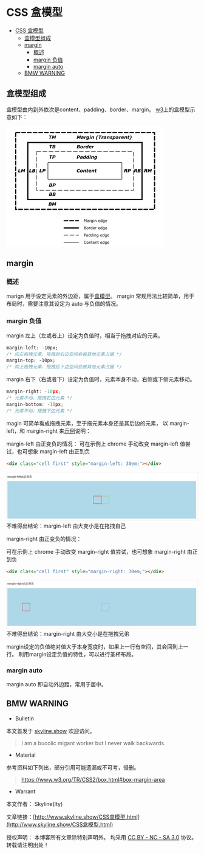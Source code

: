 # CSS 盒模型

<!-- @import "[TOC]" {cmd="toc" depthFrom=1 depthTo=6 orderedList=false} -->

<!-- code_chunk_output -->

- [CSS 盒模型](#css-盒模型)
  - [盒模型组成](#盒模型组成)
  - [margin](#margin)
    - [概述](#概述)
    - [margin 负值](#margin-负值)
    - [margin auto](#margin-auto)
  - [BMW WARNING](#bmw-warning)

<!-- /code_chunk_output -->

## 盒模型组成

盒模型由内到外依次是content、padding、border、margin。
[w3](https://www.w3.org/TR/CSS2/box.html#box-margin-area)上的盒模型示意如下：

![CSS盒模型20230306232037](https://raw.githubusercontent.com/skylinety/blog-pics/master/imgs/CSS%E7%9B%92%E6%A8%A1%E5%9E%8B20230306232037.png)

## margin

### 概述

marign 用于设定元素的外边距，属于[盒模型](https://www.w3.org/TR/CSS2/box.html#box-margin-area)。
margin 常规用法比较简单，用于布局时，需要注意其设定为 auto 与负值的情况。

### margin 负值

margin 左上（左或者上）设定为负值时，相当于拖拽对应的元素。

```css
margin-left: -10px;
/* 向左拖拽元素，拖拽后右边空间会被其他元素占据 */
margin-top: -10px;
/* 向上拖拽元素，拖拽后下边空间会被其他元素占据 */
```

margin 右下（右或者下）设定为负值时，元素本身不动，右侧或下侧元素移动。

```jsx
margin-right: -10px;
/* 元素不动，拖拽右边元素 */
margin-bottom: -10px;
/* 元素不动，拖拽下边元素 */
```

magin 可简单看成拖拽元素，至于拖元素本身还是其后边的元素，
以 margin-left，和 margin-right 来[示例](https://github.com/skylinety/Blog/blob/main/Demos/Major/HTML&CSS/CSS/CSS_negative_margin.html)说明：

margin-left 由正变负的情况：
可在示例上 chrome 手动改变 margin-left 值尝试，也可想象 margin-left 由正到负

```html
<div class="cell first" style="margin-left: 30em;"></div>
```

![CSS布局$left](https://raw.githubusercontent.com/skylinety/blog-pics/master/imgs/CSS%E5%B8%83%E5%B1%80%24left.gif)
不难得出结论：margin-left 由大变小是在拖拽自己

margin-right 由正变负的情况：

可在示例上 chrome 手动改变 margin-right 值尝试，也可想象 margin-right 由正到负

```html
<div class="cell first" style="margin-right: 30em;"></div>
```

![CSS布局$right](https://raw.githubusercontent.com/skylinety/blog-pics/master/imgs/CSS%E5%B8%83%E5%B1%80%24right.gif)
不难得出结论：margin-right 由大变小是在拖拽兄弟

margin设定的负值绝对值大于本身宽度时，如果上一行有空间，其会回到上一行。
利用margin设定负值的特性，可以进行圣杯布局。

### margin auto

margin auto 即自动外边距，常用于居中。

## BMW WARNING

- Bulletin

本文首发于 [skyline.show](http://www.skyline.show) 欢迎访问。

> I am a bucolic migant worker but I never walk backwards.

- Material

参考资料如下列出，部分引用可能遗漏或不可考，侵删。

>  https://www.w3.org/TR/CSS2/box.html#box-margin-area

- Warrant

本文作者： Skyline(lty)

文章链接：[http://www.skyline.show/CSS盒模型.html](http://www.skyline.show/CSS盒模型.html)

授权声明： 本博客所有文章除特别声明外， 均采用 [CC BY - NC - SA 3.0](https://creativecommons.org/licenses/by-nc-sa/3.0/deed.zh) 协议。 转载请注明出处！
